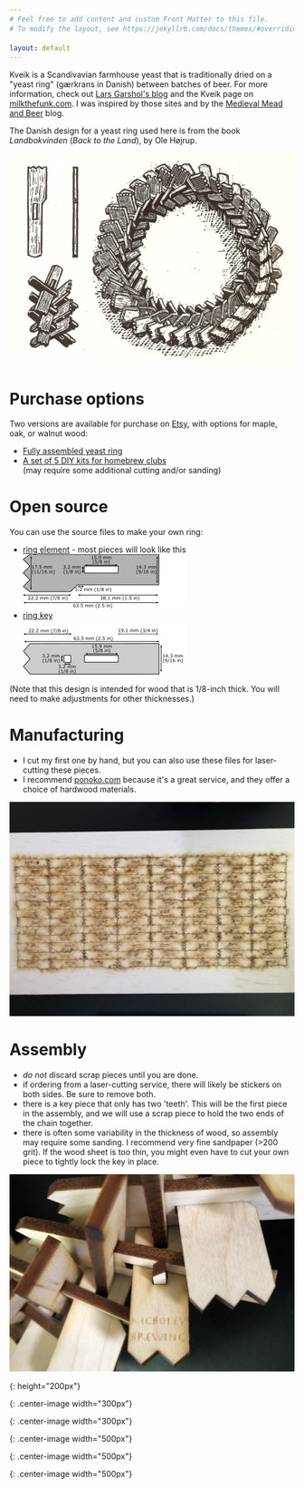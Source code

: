 ```yaml
---
# Feel free to add content and custom Front Matter to this file.
# To modify the layout, see https://jekyllrb.com/docs/themes/#overriding-theme-defaults

layout: default
---
```

Kveik is a Scandivavian farmhouse yeast that is traditionally dried on a "yeast ring" (gærkrans in Danish) between batches of beer.
For more information, check out [Lars Garshol's blog](http://www.garshol.priv.no/blog/291.html) and the Kveik page on [milkthefunk.com](http://www.milkthefunk.com/wiki/Kveik).
I was inspired by those sites and by the [Medieval Mead and Beer](https://medievalmeadandbeer.wordpress.com/2019/05/04/how-to-make-a-yeast-ring/) blog.

The Danish design for a yeast ring used here is from the book *Landbokvinden* (*Back to the Land*), by Ole Højrup.

![book]

# Purchase options
Two versions are available for purchase on [Etsy](https://www.etsy.com/shop/McBoley), with options for maple, oak, or walnut wood:
* [Fully assembled yeast ring](https://www.etsy.com/listing/805408744/scandinavian-yeast-ring)
* [A set of 5 DIY kits for homebrew clubs](https://www.etsy.com/listing/806043770/club-kit-diy-5-scandinavian-yeast-rings) <br/>(may require some additional cutting and/or sanding)

# Open source
You can use the source files to make your own ring:
* [ring element](//github.com/JonBoley/kveik-ring/blob/master/ring_element.svg) - most pieces will look like this<br/>![ring_element]
* [ring key](//github.com/JonBoley/kveik-ring/blob/master/ring_key.svg)<br/>![ring_key]

(Note that this design is intended for wood that is 1/8-inch thick. You will need to make adjustments for other thicknesses.)

# Manufacturing
* I cut my first one by hand, but you can also use these files for laser-cutting these pieces.
* I recommend [ponoko.com](https://ponoko.com) because it's a great service, and they offer a choice of hardwood materials.

![laser]

# Assembly
  * *do not* discard scrap pieces until you are done.
  * if ordering from a laser-cutting service, there will likely be stickers on both sides. Be sure to remove both.
  * there is a key piece that only has two 'teeth'. This will be the first piece in the assembly, and we will use a scrap piece to hold the two ends of the chain together.
  * there is often some variability in the thickness of wood, so assembly may require some sanding. I recommend very fine sandpaper (>200 grit). If the wood sheet is too thin, you might even have to cut your own piece to tightly lock the key in place.

![key]

[book]: /assets/img/landbokvinden.jpg
{: height="200px"}

[ring_element]: /assets/img/ring_element.png
{: .center-image width="300px"}

[ring_key]: /assets/img/ring_key.png
{: .center-image width="300px"}

[ring_elements_104]: /assets/img/ring_elements_104.png
{: .center-image width="500px"}

[key]: /assets/img/key.jpg
{: .center-image width="500px"}

[laser]: /assets/img/wood_laser_sheet.jpg
{: .center-image width="500px"}
